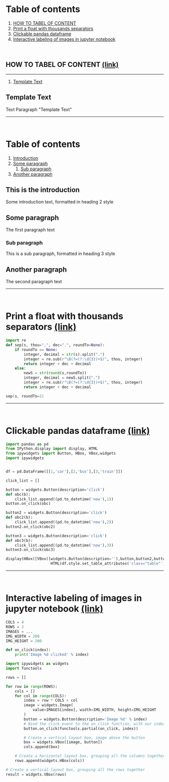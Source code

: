 # Table of contents
1. [HOW TO TABEL OF CONTENT](#HOWTOTABELOFCONTENT)
2. [Print a float with thousands separators](#Printafloatwiththousandsseparators)
3. [Clickable pandas dataframe](#Clickablepandasdataframe)
4. [Interactive labeling of images in jupyter notebook](#interactivelabeling)


<br/>

## HOW TO TABEL OF CONTENT <a name="HOWTOTABELOFCONTENT"></a> [(link)](https://stackoverflow.com/questions/11948245/markdown-to-create-pages-and-table-of-contents/33433098#33433098)


___
1. [Template Text](#tempLink1)

## Template Text <a name="tempLink1"></a>
Text Paragraph "Template Text"
___

<br/>


# Table of contents
1. [Introduction](#introduction)
2. [Some paragraph](#paragraph1)
    1. [Sub paragraph](#subparagraph1)
3. [Another paragraph](#paragraph2)

## This is the introduction <a name="introduction"></a>
Some introduction text, formatted in heading 2 style

## Some paragraph <a name="paragraph1"></a>
The first paragraph text

### Sub paragraph <a name="subparagraph1"></a>
This is a sub paragraph, formatted in heading 3 style

## Another paragraph <a name="paragraph2"></a>
The second paragraph text
___
<br/>

# Print a float with thousands separators <a name="Printafloatwiththousandsseparators"></a> [(link)](https://stackoverflow.com/questions/13082620/how-can-i-print-a-float-with-thousands-separators)

```python
import re
def sep(s, thou=",", dec=".", roundTo=None):
    if roundTo == None:
        integer, decimal = str(s).split(".")
        integer = re.sub(r"\B(?=(?:\d{3})+$)", thou, integer)
        return integer + dec + decimal
    else:
        newS = str(round(s,roundTo))
        integer, decimal = newS.split(".")
        integer = re.sub(r"\B(?=(?:\d{3})+$)", thou, integer)
        return integer + dec + decimal
```

```s = float("5255918.87898331")
sep(s, roundTo=2)
```
___
<br/>

# Clickable pandas dataframe <a name="Clickablepandasdataframe"></a> [(link)](https://stackoverflow.com/questions/43832898/use-jupyter-widgets-to-save-clicks-on-a-pandas-dataframe)

```python
import pandas as pd
from IPython.display import display, HTML
from ipywidgets import Button, HBox, VBox,widgets
import ipywidgets


df = pd.DataFrame([[1,'car'],[2,'bus'],[3,'train']])

click_list = []

button = widgets.Button(description='click')
def obc(b):
    click_list.append((pd.to_datetime('now'),1)) 
button.on_click(obc)

button2 = widgets.Button(description='click')
def obc2(b):
    click_list.append((pd.to_datetime('now'),2))
button2.on_click(obc2)

button3 = widgets.Button(description='click')
def obc3(b):
    click_list.append((pd.to_datetime('now'),3)) 
button3.on_click(obc3)
```

```python
display(HBox([VBox([widgets.Button(description=''),button,button2,button3]),ipywidgets.
                    HTML(df.style.set_table_attributes('class="table"').render())]))
```
___
<br/>

# Interactive labeling of images in jupyter notebook <a name="interactivelabeling"></a> [(link)](https://stackoverflow.com/questions/54921711/interactive-labeling-of-images-in-jupyter-notebook)

```python
COLS = 4
ROWS = 2
IMAGES = ...
IMG_WIDTH = 200
IMG_HEIGHT = 200

def on_click(index):
    print('Image %d clicked' % index)

import ipywidgets as widgets
import functools

rows = []

for row in range(ROWS):
    cols = []
    for col in range(COLS):
        index = row * COLS + col
        image = widgets.Image(
            value=IMAGES[index], width=IMG_WIDTH, height=IMG_HEIGHT
        )
        button = widgets.Button(description='Image %d' % index)
        # Bind the click event to the on_click function, with our index as argument
        button.on_click(functools.partial(on_click, index))

        # Create a vertical layout box, image above the button
        box = widgets.VBox([image, button])
        cols.append(box)

    # Create a horizontal layout box, grouping all the columns together
    rows.append(widgets.HBox(cols))

# Create a vertical layout box, grouping all the rows together
result = widgets.VBox(rows)
```


